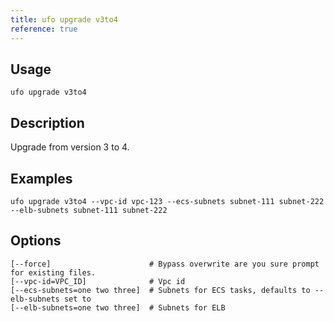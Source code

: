 ```yaml
---
title: ufo upgrade v3to4
reference: true
---
```


## Usage

    ufo upgrade v3to4

## Description

Upgrade from version 3 to 4.

## Examples

    ufo upgrade v3to4 --vpc-id vpc-123 --ecs-subnets subnet-111 subnet-222 --elb-subnets subnet-111 subnet-222


## Options

```
[--force]                      # Bypass overwrite are you sure prompt for existing files.
[--vpc-id=VPC_ID]              # Vpc id
[--ecs-subnets=one two three]  # Subnets for ECS tasks, defaults to --elb-subnets set to
[--elb-subnets=one two three]  # Subnets for ELB
```

